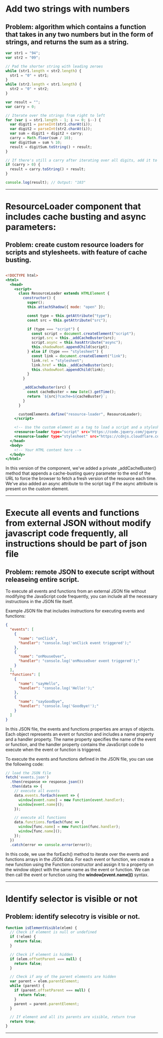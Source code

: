 # Add two strings with numbers

## Problem: algorithm which contains a function that takes in any two numbers but in the form of strings, and returns the sum as a string.
```javascript
var str1 = "94";
var str2 = "09";

// Pad the shorter string with leading zeroes
while (str1.length < str2.length) {
  str1 = "0" + str1;
}
while (str2.length < str1.length) {
  str2 = "0" + str2;
}

var result = "";
var carry = 0;

// Iterate over the strings from right to left
for (var i = str1.length - 1; i >= 0; i--) {
  var digit1 = parseInt(str1.charAt(i));
  var digit2 = parseInt(str2.charAt(i));
  var sum = digit1 + digit2 + carry;
  carry = Math.floor(sum / 10);
  var digitSum = sum % 10;
  result = digitSum.toString() + result;
}

// If there's still a carry after iterating over all digits, add it to the result
if (carry > 0) {
  result = carry.toString() + result;
}

console.log(result); // Output: "103"
```

---
# ResourceLoader component that includes cache busting and async parameters:

## Problem: create custom resource loaders for scripts and stylesheets. with feature of cache busting.

```htm

<!DOCTYPE html>
<html>
  <head>
    <script>
      class ResourceLoader extends HTMLElement {
        constructor() {
          super();
          this.attachShadow({ mode: "open" });

          const type = this.getAttribute("type");
          const src = this.getAttribute("src");

          if (type === "script") {
            const script = document.createElement("script");
            script.src = this._addCacheBuster(src);
            script.async = this.hasAttribute("async");
            this.shadowRoot.appendChild(script);
          } else if (type === "stylesheet") {
            const link = document.createElement("link");
            link.rel = "stylesheet";
            link.href = this._addCacheBuster(src);
            this.shadowRoot.appendChild(link);
          }
        }

        _addCacheBuster(src) {
          const cacheBuster = new Date().getTime();
          return `${src}?cache=${cacheBuster}`;
        }
      }

      customElements.define("resource-loader", ResourceLoader);
    </script>

    <!-- Use the custom element as a tag to load a script and a stylesheet with cache busting and async parameters -->
    <resource-loader type="script" src="https://code.jquery.com/jquery-3.6.0.min.js" async></resource-loader>
    <resource-loader type="stylesheet" src="https://cdnjs.cloudflare.com/ajax/libs/font-awesome/5.15.3/css/all.min.css"></resource-loader>
  </head>
  <body>
    <!-- Your HTML content here -->
  </body>
</html>

```

In this version of the component, we've added a private _addCacheBuster() method that appends a cache-busting query parameter to the end of the URL to force the browser to fetch a fresh version of the resource each time. We've also added an async attribute to the script tag if the async attribute is present on the custom element.

---

# Execute all events and functions from external JSON without modify javascript code frequently, all instructions should be part of json file

## Problem: remote JSON to execute script without releaseing entire script.

To execute all events and functions from an external JSON file without modifying the JavaScript code frequently, you can include all the necessary instructions in the JSON file itself.

Example JSON file that includes instructions for executing events and functions:

```json
{
  "events": [
    {
      "name": "onClick",
      "handler": "console.log('onClick event triggered');"
    },
    {
      "name": "onMouseOver",
      "handler": "console.log('onMouseOver event triggered');"
    }
  ],
  "functions": [
    {
      "name": "sayHello",
      "handler": "console.log('Hello!');"
    },
    {
      "name": "sayGoodbye",
      "handler": "console.log('Goodbye!');"
    }
  ]
}

```

In this JSON file, the events and functions properties are arrays of objects. Each object represents an event or function and includes a name property and a handler property. The name property specifies the name of the event or function, and the handler property contains the JavaScript code to execute when the event or function is triggered.

To execute the events and functions defined in the JSON file, you can use the following code:

```javascript
// load the JSON file
fetch('events.json')
  .then(response => response.json())
  .then(data => {
    // execute all events
    data.events.forEach(event => {
      window[event.name] = new Function(event.handler);
      window[event.name]();
    });

    // execute all functions
    data.functions.forEach(func => {
      window[func.name] = new Function(func.handler);
      window[func.name]();
    });
  })
  .catch(error => console.error(error));

```

In this code, we use the forEach() method to iterate over the events and functions arrays in the JSON data. For each event or function, we create a new function using the Function constructor and assign it to a property on the window object with the same name as the event or function. We can then call the event or function using the **window\[event.name\]\(\)** syntax.

---

# Identify selector is visible or not

## Problem: identify selecotry is visible or not.

```javascript
function isElementVisible(elem) {
  // Check if element is null or undefined
  if (!elem) {
    return false;
  }

  // Check if element is hidden
  if (elem.offsetParent === null) {
    return false;
  }

  // Check if any of the parent elements are hidden
  var parent = elem.parentElement;
  while (parent) {
    if (parent.offsetParent === null) {
      return false;
    }
    parent = parent.parentElement;
  }

  // If element and all its parents are visible, return true
  return true;
}
```

---
